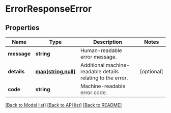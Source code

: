 # ErrorResponseError

## Properties
Name | Type | Description | Notes
------------ | ------------- | ------------- | -------------
**message** | **string** | Human-readable error message. | 
**details** | [**map[string,null]**](.md) | Additional machine-readable details relating to the error. | [optional] 
**code** | **string** | Machine-readable error code. | 

[[Back to Model list]](../../README.md#documentation-for-models) [[Back to API list]](../../README.md#documentation-for-api-endpoints) [[Back to README]](../../README.md)

